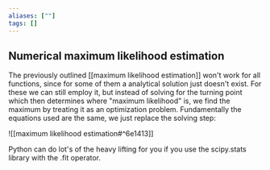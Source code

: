 ```yaml
---
aliases: [""]
tags: []
---
```


## Numerical maximum likelihood estimation

The previously outlined [[maximum likelihood estimation]] won't work for all functions, since for some of them a analytical solution just doesn't exist. For these we can still employ it, but instead of solving for the turning point which then determines where "maximum likelihood" is, we find the maximum by treating it as an optimization problem. Fundamentally the equations used are the same, we just replace the solving step:

![[maximum likelihood estimation#^6e1413]]

Python can do lot's of the heavy lifting for you if you use the scipy.stats library with the .fit operator.
